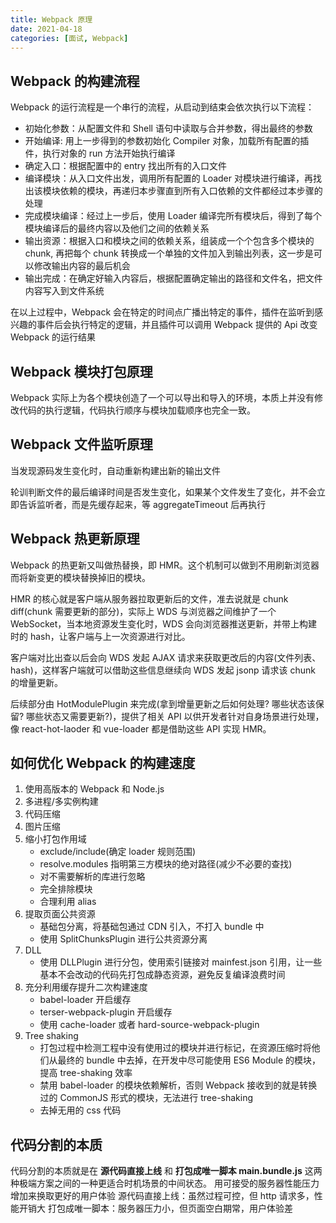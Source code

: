 ```yaml
---
title: Webpack 原理
date: 2021-04-18
categories: [面试, Webpack]
---
```


## Webpack 的构建流程

Webpack 的运行流程是一个串行的流程，从启动到结束会依次执行以下流程：

- 初始化参数：从配置文件和 Shell 语句中读取与合并参数，得出最终的参数
- 开始编译: 用上一步得到的参数初始化 Compiler 对象，加载所有配置的插件，执行对象的 run 方法开始执行编译
- 确定入口：根据配置中的 entry 找出所有的入口文件
- 编译模块：从入口文件出发，调用所有配置的 Loader 对模块进行编译，再找出该模块依赖的模块，再递归本步骤直到所有入口依赖的文件都经过本步骤的处理
- 完成模块编译：经过上一步后，使用 Loader 编译完所有模块后，得到了每个模块编译后的最终内容以及他们之间的依赖关系
- 输出资源：根据入口和模块之间的依赖关系，组装成一个个包含多个模块的 chunk, 再把每个 chunk 转换成一个单独的文件加入到输出列表，这一步是可以修改输出内容的最后机会
- 输出完成：在确定好输入内容后，根据配置确定输出的路径和文件名，把文件内容写入到文件系统

在以上过程中，Webpack 会在特定的时间点广播出特定的事件，插件在监听到感兴趣的事件后会执行特定的逻辑，并且插件可以调用 Webpack 提供的 Api 改变 Webpack 的运行结果

## Webpack 模块打包原理

Webpack 实际上为各个模块创造了一个可以导出和导入的环境，本质上并没有修改代码的执行逻辑，代码执行顺序与模块加载顺序也完全一致。

## Webpack 文件监听原理

当发现源码发生变化时，自动重新构建出新的输出文件

轮训判断文件的最后编译时间是否发生变化，如果某个文件发生了变化，并不会立即告诉监听者，而是先缓存起来，等 aggregateTimeout 后再执行

## Webpack 热更新原理

Webpack 的热更新又叫做热替换，即 HMR。这个机制可以做到不用刷新浏览器而将新变更的模块替换掉旧的模块。

HMR 的核心就是客户端从服务器拉取更新后的文件，准去说就是 chunk diff(chunk 需要更新的部分)，实际上 WDS 与浏览器之间维护了一个 WebSocket，当本地资源发生变化时，WDS 会向浏览器推送更新，并带上构建时的 hash，让客户端与上一次资源进行对比。

客户端对比出查以后会向 WDS 发起 AJAX 请求来获取更改后的内容(文件列表、hash)，这样客户端就可以借助这些信息继续向 WDS 发起 jsonp 请求该 chunk 的增量更新。

后续部分由 HotModulePlugin 来完成(拿到增量更新之后如何处理? 哪些状态该保留? 哪些状态又需要更新?)，提供了相关 API 以供开发者针对自身场景进行处理，像 react-hot-laoder 和 vue-loader 都是借助这些 API 实现 HMR。

## 如何优化 Webpack 的构建速度

1. 使用高版本的 Webpack 和 Node.js
2. 多进程/多实例构建
3. 代码压缩
4. 图片压缩
5. 缩小打包作用域
   - exclude/include(确定 loader 规则范围)
   - resolve.modules 指明第三方模块的绝对路径(减少不必要的查找)
   - 对不需要解析的库进行忽略
   - 完全排除模块
   - 合理利用 alias
6. 提取页面公共资源
   - 基础包分离，将基础包通过 CDN 引入，不打入 bundle 中
   - 使用 SplitChunksPlugin 进行公共资源分离
7. DLL
   - 使用 DLLPlugin 进行分包，使用索引链接对 mainfest.json 引用，让一些基本不会改动的代码先打包成静态资源，避免反复编译浪费时间
8. 充分利用缓存提升二次构建速度
   - babel-loader 开启缓存
   - terser-webpack-plugin 开启缓存
   - 使用 cache-loader 或者 hard-source-webpack-plugin
9. Tree shaking
   - 打包过程中检测工程中没有使用过的模块并进行标记，在资源压缩时将他们从最终的 bundle 中去掉，在开发中尽可能使用 ES6 Module 的模块，提高 tree-shaking 效率
   - 禁用 babel-loader 的模块依赖解析，否则 Webpack 接收到的就是转换过的 CommonJS 形式的模块，无法进行 tree-shaking
   - 去掉无用的 css 代码

## 代码分割的本质

代码分割的本质就是在 **源代码直接上线** 和 **打包成唯一脚本 main.bundle.js** 这两种极端方案之间的一种更适合时机场景的中间状态。
用可接受的服务器性能压力增加来换取更好的用户体验
源代码直接上线：虽然过程可控，但 http 请求多，性能开销大
打包成唯一脚本：服务器压力小，但页面空白期常，用户体验差